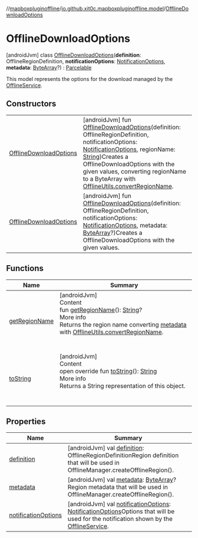 //[mapboxpluginoffline](../../../index.md)/[io.github.xit0c.mapboxpluginoffline.model](../index.md)/[OfflineDownloadOptions](index.md)



# OfflineDownloadOptions  
 [androidJvm] class [OfflineDownloadOptions](index.md)(**definition**: OfflineRegionDefinition, **notificationOptions**: [NotificationOptions](../-notification-options/index.md), **metadata**: [ByteArray](https://kotlinlang.org/api/latest/jvm/stdlib/kotlin/-byte-array/index.html)?) : [Parcelable](https://developer.android.com/reference/kotlin/android/os/Parcelable.html)

This model represents the options for the download managed by the [OfflineService](../../io.github.xit0c.mapboxpluginoffline/-offline-service/index.md).

   


## Constructors  
  
| | |
|---|---|
| <a name="io.github.xit0c.mapboxpluginoffline.model/OfflineDownloadOptions/OfflineDownloadOptions/#com.mapbox.mapboxsdk.offline.OfflineRegionDefinition#io.github.xit0c.mapboxpluginoffline.model.NotificationOptions#kotlin.String/PointingToDeclaration/"></a>[OfflineDownloadOptions](-offline-download-options.md)| <a name="io.github.xit0c.mapboxpluginoffline.model/OfflineDownloadOptions/OfflineDownloadOptions/#com.mapbox.mapboxsdk.offline.OfflineRegionDefinition#io.github.xit0c.mapboxpluginoffline.model.NotificationOptions#kotlin.String/PointingToDeclaration/"></a> [androidJvm] fun [OfflineDownloadOptions](-offline-download-options.md)(definition: OfflineRegionDefinition, notificationOptions: [NotificationOptions](../-notification-options/index.md), regionName: [String](https://kotlinlang.org/api/latest/jvm/stdlib/kotlin/-string/index.html))Creates a OfflineDownloadOptions with the given values, converting regionName to a ByteArray with [OfflineUtils.convertRegionName](../../io.github.xit0c.mapboxpluginoffline.utils/-offline-utils/convert-region-name.md).   <br>|
| <a name="io.github.xit0c.mapboxpluginoffline.model/OfflineDownloadOptions/OfflineDownloadOptions/#com.mapbox.mapboxsdk.offline.OfflineRegionDefinition#io.github.xit0c.mapboxpluginoffline.model.NotificationOptions#kotlin.ByteArray?/PointingToDeclaration/"></a>[OfflineDownloadOptions](-offline-download-options.md)| <a name="io.github.xit0c.mapboxpluginoffline.model/OfflineDownloadOptions/OfflineDownloadOptions/#com.mapbox.mapboxsdk.offline.OfflineRegionDefinition#io.github.xit0c.mapboxpluginoffline.model.NotificationOptions#kotlin.ByteArray?/PointingToDeclaration/"></a> [androidJvm] fun [OfflineDownloadOptions](-offline-download-options.md)(definition: OfflineRegionDefinition, notificationOptions: [NotificationOptions](../-notification-options/index.md), metadata: [ByteArray](https://kotlinlang.org/api/latest/jvm/stdlib/kotlin/-byte-array/index.html)?)Creates a OfflineDownloadOptions with the given values.   <br>|


## Functions  
  
|  Name |  Summary | 
|---|---|
| <a name="io.github.xit0c.mapboxpluginoffline.model/OfflineDownloadOptions/getRegionName/#/PointingToDeclaration/"></a>[getRegionName](get-region-name.md)| <a name="io.github.xit0c.mapboxpluginoffline.model/OfflineDownloadOptions/getRegionName/#/PointingToDeclaration/"></a>[androidJvm]  <br>Content  <br>fun [getRegionName](get-region-name.md)(): [String](https://kotlinlang.org/api/latest/jvm/stdlib/kotlin/-string/index.html)?  <br>More info  <br>Returns the region name converting [metadata](metadata.md) with [OfflineUtils.convertRegionName](../../io.github.xit0c.mapboxpluginoffline.utils/-offline-utils/convert-region-name.md).  <br><br><br>|
| <a name="io.github.xit0c.mapboxpluginoffline.model/OfflineDownloadOptions/toString/#/PointingToDeclaration/"></a>[toString](to-string.md)| <a name="io.github.xit0c.mapboxpluginoffline.model/OfflineDownloadOptions/toString/#/PointingToDeclaration/"></a>[androidJvm]  <br>Content  <br>open override fun [toString](to-string.md)(): [String](https://kotlinlang.org/api/latest/jvm/stdlib/kotlin/-string/index.html)  <br>More info  <br>Returns a String representation of this object.  <br><br><br>|


## Properties  
  
|  Name |  Summary | 
|---|---|
| <a name="io.github.xit0c.mapboxpluginoffline.model/OfflineDownloadOptions/definition/#/PointingToDeclaration/"></a>[definition](definition.md)| <a name="io.github.xit0c.mapboxpluginoffline.model/OfflineDownloadOptions/definition/#/PointingToDeclaration/"></a> [androidJvm] val [definition](definition.md): OfflineRegionDefinitionRegion definition that will be used in OfflineManager.createOfflineRegion().   <br>|
| <a name="io.github.xit0c.mapboxpluginoffline.model/OfflineDownloadOptions/metadata/#/PointingToDeclaration/"></a>[metadata](metadata.md)| <a name="io.github.xit0c.mapboxpluginoffline.model/OfflineDownloadOptions/metadata/#/PointingToDeclaration/"></a> [androidJvm] val [metadata](metadata.md): [ByteArray](https://kotlinlang.org/api/latest/jvm/stdlib/kotlin/-byte-array/index.html)?Region metadata that will be used in OfflineManager.createOfflineRegion().   <br>|
| <a name="io.github.xit0c.mapboxpluginoffline.model/OfflineDownloadOptions/notificationOptions/#/PointingToDeclaration/"></a>[notificationOptions](notification-options.md)| <a name="io.github.xit0c.mapboxpluginoffline.model/OfflineDownloadOptions/notificationOptions/#/PointingToDeclaration/"></a> [androidJvm] val [notificationOptions](notification-options.md): [NotificationOptions](../-notification-options/index.md)Options that will be used for the notification shown by the [OfflineService](../../io.github.xit0c.mapboxpluginoffline/-offline-service/index.md).   <br>|

